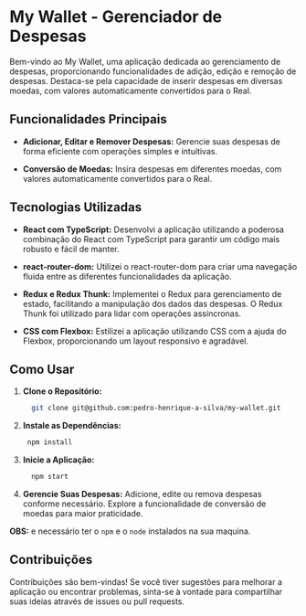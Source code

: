 # My Wallet - Gerenciador de Despesas

Bem-vindo ao My Wallet, uma aplicação dedicada ao gerenciamento de despesas, proporcionando funcionalidades de adição, edição e remoção de despesas. Destaca-se pela capacidade de inserir despesas em diversas moedas, com valores automaticamente convertidos para o Real. 

## Funcionalidades Principais

- **Adicionar, Editar e Remover Despesas:** Gerencie suas despesas de forma eficiente com operações simples e intuitivas.

- **Conversão de Moedas:** Insira despesas em diferentes moedas, com valores automaticamente convertidos para o Real.

## Tecnologias Utilizadas

- **React com TypeScript:** Desenvolvi a aplicação utilizando a poderosa combinação do React com TypeScript para garantir um código mais robusto e fácil de manter.

- **react-router-dom:** Utilizei o react-router-dom para criar uma navegação fluida entre as diferentes funcionalidades da aplicação.

- **Redux e Redux Thunk:** Implementei o Redux para gerenciamento de estado, facilitando a manipulação dos dados das despesas. O Redux Thunk foi utilizado para lidar com operações assíncronas.

- **CSS com Flexbox:** Estilizei a aplicação utilizando CSS com a ajuda do Flexbox, proporcionando um layout responsivo e agradável.

## Como Usar

1. **Clone o Repositório:**
   ```bash
     git clone git@github.com:pedro-henrique-a-silva/my-wallet.git

2. **Instale as Dependências:**
    ```bash
     npm install

3. **Inicie a Aplicação:**
   ```bash
     npm start

4. **Gerencie Suas Despesas:**
  Adicione, edite ou remova despesas conforme necessário. Explore a funcionalidade de conversão de moedas para maior praticidade.

**OBS:** e necessário ter o `npm` e o `node` instalados na sua maquina.

## Contribuições

Contribuições são bem-vindas! Se você tiver sugestões para melhorar a aplicação ou encontrar problemas, sinta-se à vontade para compartilhar suas ideias através de issues ou pull requests.
